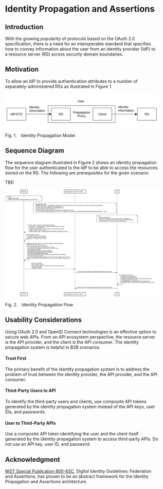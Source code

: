 <!-- @import "style.less" -->

# Identity Propagation and Assertions

## Introduction

With the growing popularity of protocols based on the OAuth 2.0 specification, there is a need for an interoperable standard that specifies how to convey information about the user from an identity provider (IdP) to a resource server (RS) across security domain boundaries.

## Motivation

To allow an IdP to provide authentication attributes to a number of separately-administered RSs as illustrated in Figure&nbsp;1

![Model](./images/identity_propagation_model.svg)

<p class="figure">
Fig.&nbsp;1.&emsp;Identity Propagation Model
</p>

## Sequence Diagram

The sequence diagram illustrated in Figure&nbsp;2 shows an identity propagation flow for the user authenticated to the IdP to be able to access the resources stored on the RS. The following are prerequisites for the given scenario:

TBD

<div class="diagram">
    <img src=./images/identity_propagation_flow.svg alt="Sequence Diagram">
</div>

<p class="figure">
Fig.&nbsp;2.&emsp;Identity Propagation Flow
</p>

## Usability Considerations

Using OAuth 2.0 and OpenID Connect technologies is an effective option to secure web APIs. From an API ecosystem perspective, the resource server is the API provider, and the client is the API consumer. The identity propagation system is helpful in B2B scenarios.

#### Trust First

The primary benefit of the identity propagation system is to address the problem of trust between the identity provider, the API provider, and the API consumer.

#### Third-Party Users to API

To identify the third-party users and clients, use composite API tokens generated by the identity propagation system instead of the API keys, user IDs, and passwords.

#### User to Third-Party APIs

Use a composite API token identifying the user and the client itself generated by the identity propagation system to access third-party APIs. Do not use an API key, user ID, and password.

## Acknowledgment

[NIST Special Publication 800-63C](https://pages.nist.gov/800-63-3/sp800-63c.html), Digital Identity Guidelines: Federation and Assertions, has proven to be an abstract framework for the Identity Propagation and Assertions architecture.